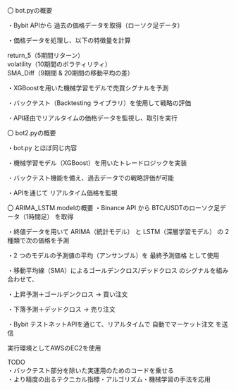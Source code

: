 〇 bot.pyの概要  
  
・Bybit APIから 過去の価格データを取得（ローソク足データ）

・価格データを処理し、以下の特徴量を計算  

return_5（5期間リターン）  
volatility（10期間のボラティリティ）  
SMA_Diff（9期間 & 20期間の移動平均の差）  

・XGBoostを用いた機械学習モデルで売買シグナルを予測  

・バックテスト（Backtesting ライブラリ）を使用して戦略の評価  

・API経由でリアルタイムの価格データを監視し、取引を実行  
  
〇 bot2.pyの概要  
  
・bot.py とほぼ同じ内容  

・機械学習モデル（XGBoost）を用いたトレードロジックを実装  

・バックテスト機能を備え、過去データでの戦略評価が可能  

・APIを通じて リアルタイム価格を監視  


〇 ARIMA_LSTM.modelの概要
・Binance API から BTC/USDTのローソク足データ（1時間足） を取得

・終値データを用いて ARIMA（統計モデル） と LSTM（深層学習モデル） の 2 種類で次の価格を予測

・2 つのモデルの予測値の平均（アンサンブル）を 最終予測価格 として使用

・移動平均線（SMA）によるゴールデンクロス/デッドクロス のシグナルを組み合わせて、

・上昇予測＋ゴールデンクロス → 買い注文

・下落予測＋デッドクロス → 売り注文

・Bybit テストネットAPIを通じて、リアルタイムで 自動でマーケット注文 を送信
  

実行環境としてAWSのEC2を使用  
  
TODO  
・バックテスト部分を除いた実運用のためのコードを乗せる  
・より精度の出るテクニカル指標・アルゴリズム・機械学習の手法を応用  
